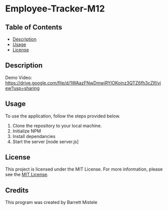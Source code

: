 # Employee-Tracker-M12

## Table of Contents
* [Description](#description)
* [Usage](#usage)
* [License](#license)
    

## Description


Demo Video:
https://drive.google.com/file/d/1WAazFNwDmwiRYlOKojnz3QTZ6fh3cZIf/view?usp=sharing

## Usage
To use the application, follow the steps provided below.
1. Clone the repository to your local machine.
2. Initialize NPM 
3. Install dependancies
4. Start the server [node server.js]


## License
This project is licensed under the MIT License. For more information, please see the [MIT License](https://opensource.org/licenses/MIT).

## Credits
This program was created by Barrett Mistele